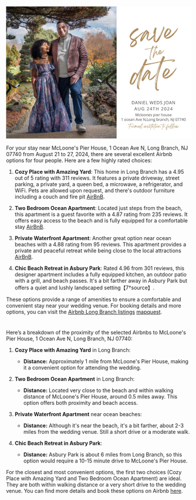 ![](save_the_date.jpg)

For your stay near McLoone's Pier House, 1 Ocean Ave N, Long Branch, NJ 07740 from August 21 to 27, 2024, there are several excellent Airbnb options for four people. Here are a few highly rated choices:

1. **Cozy Place with Amazing Yard**: This home in Long Branch has a 4.95 out of 5 rating with 311 reviews. It features a private driveway, street parking, a private yard, a queen bed, a microwave, a refrigerator, and WiFi. Pets are allowed upon request, and there's outdoor furniture including a couch and fire pit [AirBnB](https://www.airbnb.com/long-branch-nj/stays).

2. **Two Bedroom Ocean Apartment**: Located just steps from the beach, this apartment is a guest favorite with a 4.87 rating from 235 reviews. It offers easy access to the beach and is fully equipped for a comfortable stay [AirBnB](https://www.airbnb.com/long-branch-nj/stays/monthly).

3. **Private Waterfront Apartment**: Another great option near ocean beaches with a 4.88 rating from 95 reviews. This apartment provides a private and peaceful retreat while being close to the local attractions [AirBnB](https://www.airbnb.com/long-branch-nj/stays/monthly).

4. **Chic Beach Retreat in Asbury Park**: Rated 4.96 from 301 reviews, this designer apartment includes a fully equipped kitchen, an outdoor patio with a grill, and beach passes. It's a bit farther away in Asbury Park but offers a quiet and lushly landscaped setting【7†source】.

These options provide a range of amenities to ensure a comfortable and convenient stay near your wedding venue. For booking details and more options, you can visit the [Airbnb Long Branch listings](https://www.airbnb.com/long-branch-nj/stays) [mapquest](https://www.mapquest.com/us/new-jersey/mcloones-pier-house-346367188#:~:text=URL%3A%20https%3A%2F%2Fwww.mapquest.com%2Fus%2Fnew).

#

Here’s a breakdown of the proximity of the selected Airbnbs to McLoone's Pier House, 1 Ocean Ave N, Long Branch, NJ 07740:

1. **Cozy Place with Amazing Yard** in Long Branch:
   - **Distance:** Approximately 1 mile from McLoone's Pier House, making it a convenient option for attending the wedding.

2. **Two Bedroom Ocean Apartment** in Long Branch:
   - **Distance:** Located very close to the beach and within walking distance of McLoone's Pier House, around 0.5 miles away. This option offers both proximity and beach access.

3. **Private Waterfront Apartment** near ocean beaches:
   - **Distance:** Although it's near the beach, it's a bit farther, about 2-3 miles from the wedding venue. Still a short drive or a moderate walk.

4. **Chic Beach Retreat in Asbury Park**:
   - **Distance:** Asbury Park is about 6 miles from Long Branch, so this option would require a 10-15 minute drive to McLoone's Pier House.

For the closest and most convenient options, the first two choices (Cozy Place with Amazing Yard and Two Bedroom Ocean Apartment) are ideal. They are both within walking distance or a very short drive to the wedding venue. You can find more details and book these options on Airbnb [here](https://www.airbnb.com/long-branch-nj/stays).
